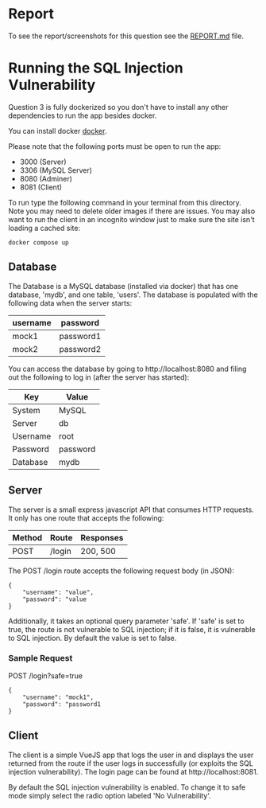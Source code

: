 # Report

To see the report/screenshots for this question see the [REPORT.md](/REPORT.md) file.

# Running the SQL Injection Vulnerability

Question 3 is fully dockerized so you don't have to install any other dependencies to run the app besides docker.

You can install docker [docker](https://docs.docker.com/get-docker/).

Please note that the following ports must be open to run the app:
- 3000 (Server)
- 3306 (MySQL Server)
- 8080 (Adminer)
- 8081 (Client)

To run type the following command in your terminal from this directory. Note you may need to delete older images if there are issues. You may also want to run the client in an incognito window just to make sure the site isn't loading a cached site:

```
docker compose up
```

## Database

The Database is a MySQL database (installed via docker) that has one database, 'mydb', and one table, 'users'.  The database is populated with the following data when the server starts:

| username | password |
| ---  | --- |
| mock1 | password1 |
| mock2 | password2 |

You can access the database by going to http://localhost:8080 and filing out the following to log in (after the server has started):

| Key | Value |
| ---  | --- |
| System | MySQL |
| Server | db |
| Username | root |
| Password | password |
| Database | mydb |

## Server

The server is a small express javascript API that consumes HTTP requests.  It only has one route that accepts the following:

| Method | Route | Responses |
| --- | --- | --- |
| POST | /login | 200, 500 |

The POST /login route accepts the following request body (in JSON):
```
{
    "username": "value",
    "password": "value
}
```

Additionally, it takes an optional query parameter 'safe'.  If 'safe' is set to true, the route is not vulnerable to SQL injection; if it is false, it is vulnerable to SQL injection.  By default the value is set to false.

### Sample Request

POST /login?safe=true
```
{
    "username": "mock1",
    "password": "password1
}
```

## Client

The client is a simple VueJS app that logs the user in and displays the user returned from the route if the user logs in successfully (or exploits the SQL injection vulnerability).  The login page can be found at http://localhost:8081.

By default the SQL injection vulnerability is enabled.  To change it to safe mode simply select the radio option labeled 'No Vulnerability'.